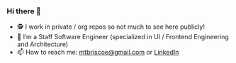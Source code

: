 ### Hi there 👋
- 🕵️ I work in private / org repos so not much to see here publicly!
- 🔭 I’m a Staff Software Engineer (specialized in UI / Frontend Engineering and Architecture)
- 📫 How to reach me: mtbriscoe@gmail.com or [LinkedIn](https://www.linkedin.com/in/mattbriscoe/)
